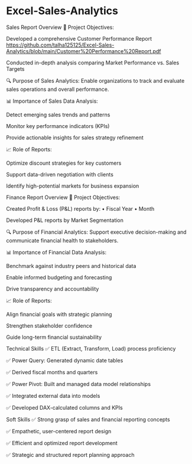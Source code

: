 # Excel-Sales-Analytics
Sales Report Overview
🎯 Project Objectives:

Developed a comprehensive Customer Performance Report https://github.com/talha125125/Excel-Sales-Analytics/blob/main/Customer%20Performance%20Report.pdf

Conducted in-depth analysis comparing Market Performance vs. Sales Targets

🔍 Purpose of Sales Analytics:
Enable organizations to track and evaluate sales operations and overall performance.

📊 Importance of Sales Data Analysis:

Detect emerging sales trends and patterns

Monitor key performance indicators (KPIs)

Provide actionable insights for sales strategy refinement

📈 Role of Reports:

Optimize discount strategies for key customers

Support data-driven negotiation with clients

Identify high-potential markets for business expansion

Finance Report Overview
🎯 Project Objectives:

Created Profit & Loss (P&L) reports by:
• Fiscal Year
• Month

Developed P&L reports by Market Segmentation

🔍 Purpose of Financial Analytics:
Support executive decision-making and communicate financial health to stakeholders.

📊 Importance of Financial Data Analysis:

Benchmark against industry peers and historical data

Enable informed budgeting and forecasting

Drive transparency and accountability

📈 Role of Reports:

Align financial goals with strategic planning

Strengthen stakeholder confidence

Guide long-term financial sustainability

Technical Skills
✅ ETL (Extract, Transform, Load) process proficiency

✅ Power Query: Generated dynamic date tables

✅ Derived fiscal months and quarters

✅ Power Pivot: Built and managed data model relationships

✅ Integrated external data into models

✅ Developed DAX-calculated columns and KPIs

Soft Skills
✅ Strong grasp of sales and financial reporting concepts

✅ Empathetic, user-centered report design

✅ Efficient and optimized report development

✅ Strategic and structured report planning approach

